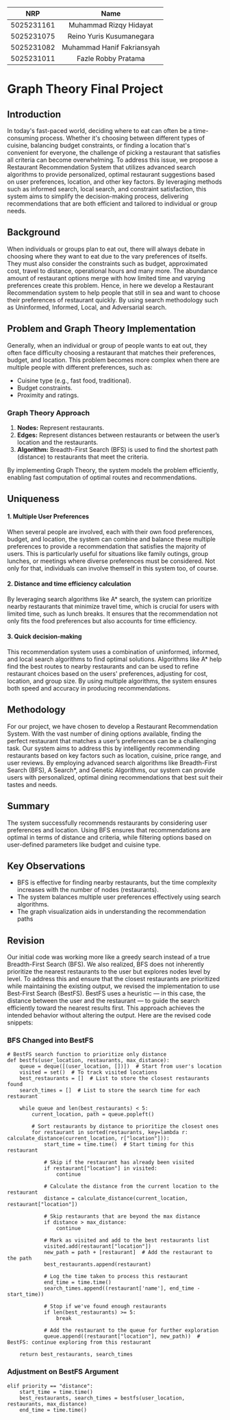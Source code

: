 
|    NRP     |      Name      |
| :--------: | :------------: |
| 5025231161 | Muhammad Rizqy Hidayat |
| 5025231075 | Reino Yuris Kusumanegara |
| 5025231082 | Muhammad Hanif Fakriansyah |
| 5025231011 | Fazle Robby Pratama |

# Graph Theory Final Project

</div>

## Introduction
In today's fast-paced world, deciding where to eat can often be a time-consuming process. Whether it's choosing between different types of cuisine, balancing budget constraints, or finding a location that's convenient for everyone, the challenge of picking a restaurant that satisfies all criteria can become overwhelming. To address this issue, we propose a Restaurant Recommendation System that utilizes advanced search algorithms to provide personalized, optimal restaurant suggestions based on user preferences, location, and other key factors. By leveraging methods such as informed search, local search, and constraint satisfaction, this system aims to simplify the decision-making process, delivering recommendations that are both efficient and tailored to individual or group needs.

## Background
When individuals or groups plan to eat out, there will always debate in choosing where they want to eat due to the vary preferences of itselfs. They must also consider the constraints such as budget, approximated cost, travel to distance, operational hours and many more. The abundance amount of restaurant options merge with how limited time and varying preferences create this problem.
Hence, in here we develop a Restaurant Recommendation system to help people that still in sea and want to choose their preferences of restaurant quickly. By using search methodology such as Uninformed, Informed, Local, and Adversarial search.

## Problem and Graph Theory Implementation
Generally, when an individual or group of people wants to eat out, they often face difficulty choosing a restaurant that matches their preferences, budget, and location. This problem becomes more complex when there are multiple people with different preferences, such as:<br>
- Cuisine type (e.g., fast food, traditional).
- Budget constraints.
- Proximity and ratings.

### Graph Theory Approach
1. **Nodes:** Represent restaurants.
2. **Edges:** Represent distances between restaurants or between the user’s location and the restaurants.
3. **Algorithm:** Breadth-First Search (BFS) is used to find the shortest path (distance) to restaurants that meet the criteria.

By implementing Graph Theory, the system models the problem efficiently, enabling fast computation of optimal routes and recommendations.

## Uniqueness
#### 1. Multiple User Preferences
When several people are involved, each with their own food preferences, budget, and location, the system can combine and balance these multiple preferences to provide a recommendation that satisfies the majority of users. This is particularly useful for situations like family outings, group lunches, or meetings where diverse preferences must be considered. Not only for that, individuals can involve themself in this system too, of course. 
#### 2. Distance and time efficiency calculation
By leveraging search algorithms like A* search, the system can prioritize nearby restaurants that minimize travel time, which is crucial for users with limited time, such as lunch breaks. It ensures that the recommendation not only fits the food preferences but also accounts for time efficiency. 
#### 3. Quick decision-making
This recommendation system uses a combination of uninformed, informed, and local search algorithms to find optimal solutions. Algorithms like A* help find the best routes to nearby restaurants and can be used to refine restaurant choices based on the users' preferences, adjusting for cost, location, and group size. By using multiple algorithms, the system ensures both speed and accuracy in producing recommendations.

## Methodology
For our project, we have chosen to develop a Restaurant Recommendation System. With the vast number of dining options available, finding the perfect restaurant that matches a user’s preferences can be a challenging task. Our system aims to address this by intelligently recommending restaurants based on key factors such as location, cuisine, price range, and user reviews. By employing advanced search algorithms like Breadth-First Search (BFS), A Search*, and Genetic Algorithms, our system can provide users with personalized, optimal dining recommendations that best suit their tastes and needs.

## Summary
The system successfully recommends restaurants by considering user preferences and location. Using BFS ensures that recommendations are optimal in terms of distance and criteria, while filtering options based on user-defined parameters like budget and cuisine type.

## Key Observations 
- BFS is effective for finding nearby restaurants, but the time complexity increases with the number of nodes (restaurants).
- The system balances multiple user preferences effectively using search algorithms.
- The graph visualization aids in understanding the recommendation paths

## Revision
Our initial code was working more like a greedy search instead of a true Breadth-First Search (BFS). We also realized, BFS does not inherently prioritize the nearest restaurants to the user but explores nodes level by level. To address this and ensure that the closest restaurants are prioritized while maintaining the existing output, we revised the implementation to use Best-First Search (BestFS). BestFS uses a heuristic — in this case, the distance between the user and the restaurant — to guide the search efficiently toward the nearest results first. This approach achieves the intended behavior without altering the output. Here are the revised code snippets:


### BFS Changed into BestFS
```
# BestFS search function to prioritize only distance 
def bestfs(user_location, restaurants, max_distance):
    queue = deque([(user_location, [])])  # Start from user's location
    visited = set()  # To track visited locations
    best_restaurants = []  # List to store the closest restaurants found
    search_times = []  # List to store the search time for each restaurant

    while queue and len(best_restaurants) < 5:
        current_location, path = queue.popleft()

        # Sort restaurants by distance to prioritize the closest ones
        for restaurant in sorted(restaurants, key=lambda r: calculate_distance(current_location, r["location"])):
            start_time = time.time()  # Start timing for this restaurant

            # Skip if the restaurant has already been visited
            if restaurant["location"] in visited:
                continue

            # Calculate the distance from the current location to the restaurant
            distance = calculate_distance(current_location, restaurant["location"])

            # Skip restaurants that are beyond the max distance
            if distance > max_distance:
                continue

            # Mark as visited and add to the best restaurants list
            visited.add(restaurant["location"])
            new_path = path + [restaurant]  # Add the restaurant to the path
            best_restaurants.append(restaurant)

            # Log the time taken to process this restaurant
            end_time = time.time()
            search_times.append((restaurant['name'], end_time - start_time))

            # Stop if we've found enough restaurants
            if len(best_restaurants) >= 5:
                break

            # Add the restaurant to the queue for further exploration
            queue.append((restaurant["location"], new_path))  # BestFS: continue exploring from this restaurant

    return best_restaurants, search_times
```


### Adjustment on BestFS Argument
```
elif priority == "distance":
    start_time = time.time()  
    best_restaurants, search_times = bestfs(user_location, restaurants, max_distance)
    end_time = time.time() 
```
